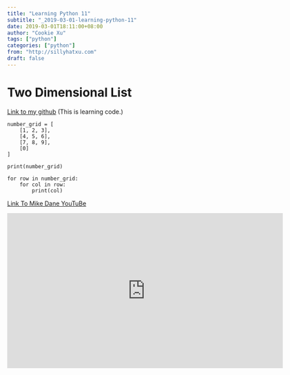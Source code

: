 ```yaml
---
title: "Learning Python 11"
subtitle: "_2019-03-01-learning-python-11"
date: 2019-03-01T18:11:00+08:00
author: "Cookie Xu"
tags: ["python"]
categories: ["python"]
from: "http://sillyhatxu.com"
draft: false
---
```


# Two Dimensional List

[Link to my github](https://github.com/sillyhatxu/learning-python/blob/master/two_dimensional_list.py) (This is learning code.)

```
number_grid = [
    [1, 2, 3],
    [4, 5, 6],
    [7, 8, 9],
    [0]
]

print(number_grid)

for row in number_grid:
    for col in row:
        print(col)
```

[Link To Mike Dane YouTuBe](https://www.youtube.com/watch?v=B5GhlXhDfoE&index=24&list=PLLAZ4kZ9dFpMMs5lskzBApYXn0bl7emsW)

<iframe id="ytplayer" type="text/html" width="640" height="360"
  src="https://www.youtube.com/embed/B5GhlXhDfoE?origin=https://www.youtube.com/watch?v=B5GhlXhDfoE&index=24&list=PLLAZ4kZ9dFpMMs5lskzBApYXn0bl7emsW"
  frameborder="0"></iframe>
  